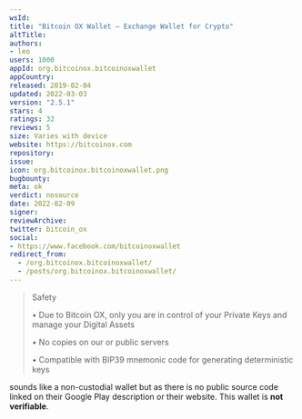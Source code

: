 ```yaml
---
wsId: 
title: "Bitcoin OX Wallet — Exchange Wallet for Crypto"
altTitle: 
authors:
- leo
users: 1000
appId: org.bitcoinox.bitcoinoxwallet
appCountry: 
released: 2019-02-04
updated: 2022-03-03
version: "2.5.1"
stars: 4
ratings: 32
reviews: 5
size: Varies with device
website: https://bitcoinox.com
repository: 
issue: 
icon: org.bitcoinox.bitcoinoxwallet.png
bugbounty: 
meta: ok
verdict: nosource
date: 2022-02-09
signer: 
reviewArchive:
twitter: bitcoin_ox
social:
- https://www.facebook.com/bitcoinoxwallet
redirect_from:
  - /org.bitcoinox.bitcoinoxwallet/
  - /posts/org.bitcoinox.bitcoinoxwallet/
---
```


> Safety
> 
> • Due to Bitcoin OX, only you are in control of your Private Keys and manage
>   your Digital Assets
> 
> • No copies on our or public servers
> 
> • Compatible with BIP39 mnemonic code for generating deterministic keys

sounds like a non-custodial wallet but as there is no public source code linked
on their Google Play description or their website. This wallet is **not verifiable**.
